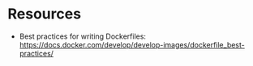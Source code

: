 
# Resources
- Best practices for writing Dockerfiles:
  https://docs.docker.com/develop/develop-images/dockerfile_best-practices/
 